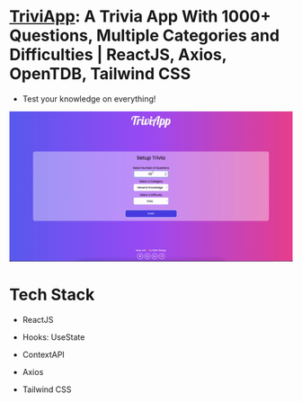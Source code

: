 # <a href="https://triviapp.cetinsangu.com">TriviApp</a>: A Trivia App With 1000+ Questions, Multiple Categories and Difficulties | ReactJS, Axios, OpenTDB, Tailwind CSS

- Test your knowledge on everything!

![examplegif](./src/items/example.gif)

# Tech Stack

- ReactJS

- Hooks: UseState
- ContextAPI

- Axios

- Tailwind CSS
